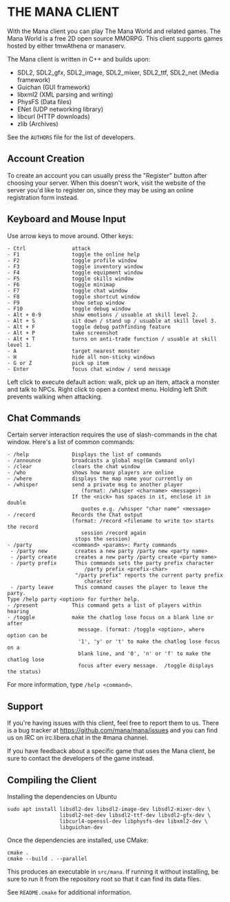 THE MANA CLIENT
===============

With the Mana client you can play The Mana World and related games. The Mana
World is a free 2D open source MMORPG. This client supports games hosted by
either tmwAthena or manaserv.

The Mana client is written in C++ and builds upon:

- SDL2, SDL2\_gfx, SDL2\_image, SDL2\_mixer, SDL2\_ttf, SDL2\_net (Media framework)
- Guichan (GUI framework)
- libxml2 (XML parsing and writing)
- PhysFS (Data files)
- ENet (UDP networking library)
- libcurl (HTTP downloads)
- zlib (Archives)

See the `AUTHORS` file for the list of developers.


Account Creation
----------------

To create an account you can usually press the "Register" button after choosing
your server. When this doesn't work, visit the website of the server you'd like
to register on, since they may be using an online registration form instead.

Keyboard and Mouse Input
------------------------

Use arrow keys to move around. Other keys:

```
- Ctrl               attack
- F1                 toggle the online help
- F2                 toggle profile window
- F3                 toggle inventory window
- F4                 toggle equipment window
- F5                 toggle skills window
- F6                 toggle minimap
- F7                 toggle chat window
- F8                 toggle shortcut window
- F9                 show setup window
- F10                toggle debug window
- Alt + 0-9          show emotions / usuable at skill level 2.
- Alt + S            sit down / stand up / usuable at skill level 3.
- Alt + F            toggle debug pathfinding feature
- Alt + P            take screenshot
- Alt + T            turns on anti-trade function / usuable at skill level 1.
- A                  target nearest monster
- H                  hide all non-sticky windows
- G or Z             pick up item
- Enter              focus chat window / send message
```

Left click to execute default action: walk, pick up an item, attack a monster
and talk to NPCs. Right click to open a context menu. Holding left Shift
prevents walking when attacking.


Chat Commands
-------------

Certain server interaction requires the use of slash-commands in the chat
window. Here's a list of common commands:

```
- /help              Displays the list of commands
- /announce          broadcasts a global msg(Gm Cammand only)
- /clear             clears the chat window
- /who               shows how many players are online
- /where             displays the map name your currently on
- /whisper           send a private msg to another player
                        (format: /whisper <charname> <message>)
                     If the <nick> has spaces in it, enclose it in double
                        quotes e.g. /whisper "char name" <message>
- /record            Records the Chat output
                     (format: /record <filename to write to> starts the record
                        session /record again
                      stops the session)
- /party             <command> <params>: Party commands
 - /party new         creates a new party /party new <party name>
 - /party create      creates a new party /party create <party name>
 - /party prefix      This commands sets the party prefix character
                         /party prefix <prefix-char>
                      "/party prefix" reports the current party prefix
                         character
 - /party leave       This command causes the player to leave the party.
Type /help party <option> for further help.
- /present           This command gets a list of players within hearing
- /toggle            make the chatlog lose focus on a blank line or after
                       message. (format: /toggle <option>, where option can be
                       '1', 'y' or 't' to make the chatlog lose focus on a
                       blank line, and '0', 'n' or 'f' to make the chatlog lose
                       focus after every message.  /toggle displays the status)
```

For more information, type `/help <command>`.


Support
-------

If you're having issues with this client, feel free to report them to us.
There is a bug tracker at https://github.com/mana/mana/issues and you can find
us on IRC on irc.libera.chat in the #mana channel.

If you have feedback about a specific game that uses the Mana client, be sure
to contact the developers of the game instead.

Compiling the Client
--------------------

Installing the dependencies on Ubuntu

    sudo apt install libsdl2-dev libsdl2-image-dev libsdl2-mixer-dev \
                     libsdl2-net-dev libsdl2-ttf-dev libsdl2-gfx-dev \
                     libcurl4-openssl-dev libphysfs-dev libxml2-dev \
                     libguichan-dev

Once the dependencies are installed, use CMake:

    cmake .
    cmake --build . --parallel

This produces an executable in `src/mana`. If running it without installing, be
sure to run it from the repository root so that it can find its data files.

See `README.cmake` for additional information.
